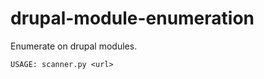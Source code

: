 drupal-module-enumeration
=========================

Enumerate on drupal modules.

```
USAGE: scanner.py <url>
```

